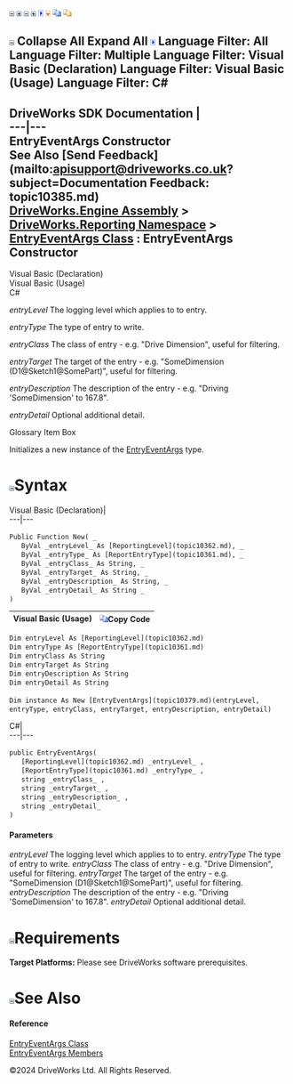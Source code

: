 ![](dotnetimages/collapse.gif) ![](dotnetimages/expand.gif) ![](dotnetimages/collapse.gif) ![](dotnetimages/expand.gif) ![](dotnetimages/drpdown.gif) ![](dotnetimages/drpdown_orange.gif) ![](dotnetimages/copycode.gif) ![](dotnetimages/copycodeHighlight.gif)

![](dotnetimages/collapse.gif) Collapse All Expand All ![](dotnetimages/drpdown.gif) Language Filter: All  Language Filter: Multiple  Language Filter: Visual Basic (Declaration) Language Filter: Visual Basic (Usage) Language Filter: C#  
---  
DriveWorks SDK Documentation  |   
---|---  
EntryEventArgs Constructor   
See Also [Send Feedback](mailto:apisupport@driveworks.co.uk?subject=Documentation Feedback: topic10385.md)  
[DriveWorks.Engine Assembly](topic2156.md) > [DriveWorks.Reporting Namespace](topic10334.md) > [EntryEventArgs Class](topic10379.md) : EntryEventArgs Constructor  
---  
  
Visual Basic (Declaration)    
Visual Basic (Usage)    
C# 

_entryLevel_
    The logging level which applies to to entry.

_entryType_
    The type of entry to write.

_entryClass_
    The class of entry - e.g. "Drive Dimension", useful for filtering.

_entryTarget_
    The target of the entry - e.g. "SomeDimension (D1@Sketch1@SomePart)", useful for filtering.

_entryDescription_
    The description of the entry - e.g. "Driving 'SomeDimension' to 167.8".

_entryDetail_
    Optional additional detail.

Glossary Item Box

Initializes a new instance of the [EntryEventArgs](topic10379.md) type. 

# ![](dotnetimages/collapse.gif)Syntax

Visual Basic (Declaration)|   
---|---  
      
    
    Public Function New( _
       ByVal _entryLevel_ As [ReportingLevel](topic10362.md), _
       ByVal _entryType_ As [ReportEntryType](topic10361.md), _
       ByVal _entryClass_ As String, _
       ByVal _entryTarget_ As String, _
       ByVal _entryDescription_ As String, _
       ByVal _entryDetail_ As String _
    )  
  
Visual Basic (Usage)| ![](dotnetimages/copycode.gif)Copy Code  
---|---  
      
    
    Dim entryLevel As [ReportingLevel](topic10362.md)
    Dim entryType As [ReportEntryType](topic10361.md)
    Dim entryClass As String
    Dim entryTarget As String
    Dim entryDescription As String
    Dim entryDetail As String
     
    Dim instance As New [EntryEventArgs](topic10379.md)(entryLevel, entryType, entryClass, entryTarget, entryDescription, entryDetail)  
  
C#|   
---|---  
      
    
    public EntryEventArgs( 
       [ReportingLevel](topic10362.md) _entryLevel_ ,
       [ReportEntryType](topic10361.md) _entryType_ ,
       string _entryClass_ ,
       string _entryTarget_ ,
       string _entryDescription_ ,
       string _entryDetail_
    )  
  
#### Parameters

 _entryLevel_
    The logging level which applies to to entry.
_entryType_
    The type of entry to write.
_entryClass_
    The class of entry - e.g. "Drive Dimension", useful for filtering.
_entryTarget_
    The target of the entry - e.g. "SomeDimension (D1@Sketch1@SomePart)", useful for filtering.
_entryDescription_
    The description of the entry - e.g. "Driving 'SomeDimension' to 167.8".
_entryDetail_
    Optional additional detail.

# ![](dotnetimages/collapse.gif)Requirements

**Target Platforms:** Please see DriveWorks software prerequisites.

# ![](dotnetimages/collapse.gif)See Also

#### Reference

[EntryEventArgs Class](topic10379.md)   
[EntryEventArgs Members](topic10380.md)

©2024 DriveWorks Ltd. All Rights Reserved.
